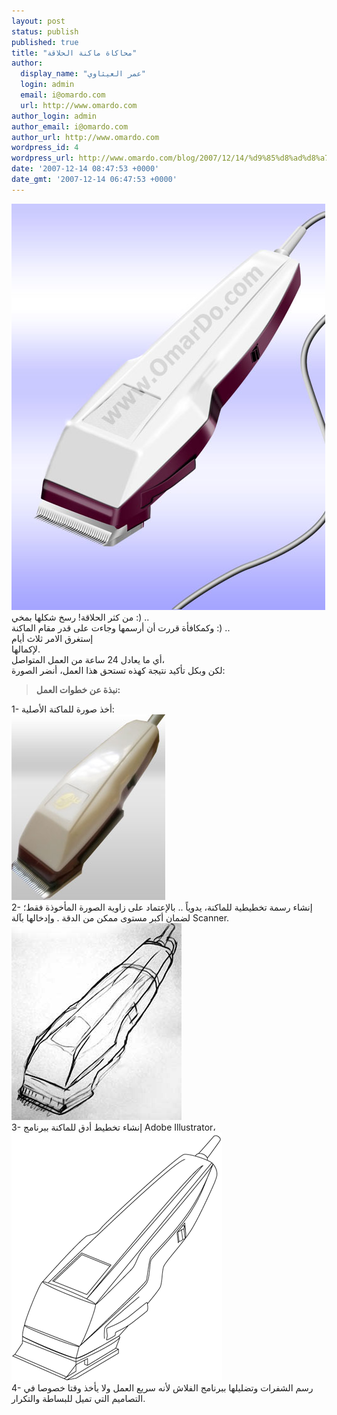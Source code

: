 ```yaml
---
layout: post
status: publish
published: true
title: "محاكاة ماكنة الحلاقة"
author:
  display_name: "عمر العيثاوي"
  login: admin
  email: i@omardo.com
  url: http://www.omardo.com
author_login: admin
author_email: i@omardo.com
author_url: http://www.omardo.com
wordpress_id: 4
wordpress_url: http://www.omardo.com/blog/2007/12/14/%d9%85%d8%ad%d8%a7%d9%83%d8%a7%d8%a9-%d9%85%d8%a7%d9%83%d9%86%d8%a9-%d8%a7%d9%84%d8%ad%d9%84%d8%a7%d9%82%d8%a9/
date: '2007-12-14 08:47:53 +0000'
date_gmt: '2007-12-14 06:47:53 +0000'
---
```

<p><img alt="محاكاة ماكنة الحلاقة" title="محاكاة ماكنة الحلاقة" src="/blog/wp-content/gallery/mydesign/machien.jpg" /> من كثر الحلاقة! رسخ شكلها بمخي :) ..<br />
وكمكافأة قررت  أن  أرسمها  وجاءت على قدر مقام الماكنة :) ..<br />
إستغرق الامر ثلاث أيام<br />
لإكمالها.<br />
أي ما يعادل 24 ساعة من العمل المتواصل،<br />
لكن وبكل تأكيد نتيجة كهذه تستحق هذا العمل، أنضر الصورة:</p>
<p><!--more--></p>
<blockquote><p><strong>نبذة عن خطوات العمل:</strong></p>
</blockquote>
<p>1- أخذ صورة للماكنة الأصلية:<br />
<img alt="الصورة الأصلية للكامرة" title="الصورة الأصلية للكامرة" src="/blog/wp-content/gallery/mydesign/machien_pict.jpg" /><br />
2- إنشاء رسمة تخطيطية للماكنة، يدوياً .. بالإعتماد على زاوية الصورة المأخوذة فقط؛ لضمان أكبر مستوى ممكن من الدقة . وإدخالها بآلة Scanner.<br />
<img alt="تخطيط يدوي لرسم ماكنة الحلاقة" title="تخطيط يدوي لرسم ماكنة الحلاقة" src="/blog/wp-content/gallery/mydesign/machien_scrap.jpg" /><br />
3- إنشاء تخطيط أدق للماكنة ببرنامج Adobe Illustrator،<br />
<img alt="تخطيط إلكتروني لرسم ماكنة الحلاقة" title="تخطيط إلكتروني لرسم ماكنة الحلاقة" src="/blog/wp-content/gallery/mydesign/machien_Illustrator.gif" /><br />
4- رسم الشفرات وتضليلها ببرنامج الفلاش لأنه سريع العمل ولا يأخذ وقتا خصوصا في التصاميم التي تميل للبساطة والتكرار.</p>
